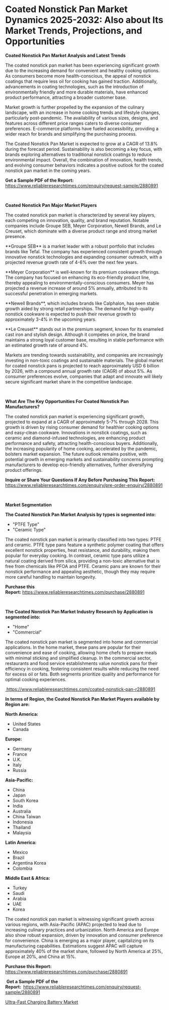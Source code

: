 <p><h1>Coated Nonstick Pan Market Dynamics 2025-2032: Also about Its Market Trends, Projections, and Opportunities</h1></p><p><strong>Coated Nonstick Pan Market Analysis and Latest Trends</strong></p>
<p><p>The coated nonstick pan market has been experiencing significant growth due to the increasing demand for convenient and healthy cooking options. As consumers become more health-conscious, the appeal of nonstick coatings that require less oil for cooking has gained traction. Additionally, advancements in coating technologies, such as the introduction of environmentally friendly and more durable materials, have enhanced product performance, attracting a broader customer base.</p><p>Market growth is further propelled by the expansion of the culinary landscape, with an increase in home cooking trends and lifestyle changes, particularly post-pandemic. The availability of various sizes, designs, and features across different price ranges caters to diverse consumer preferences. E-commerce platforms have fueled accessibility, providing a wider reach for brands and simplifying the purchasing process.</p><p>The Coated Nonstick Pan Market is expected to grow at a CAGR of 13.8% during the forecast period. Sustainability is also becoming a key focus, with brands exploring alternatives to traditional nonstick coatings to reduce environmental impact. Overall, the combination of innovation, health trends, and evolving consumer behaviors indicates a positive outlook for the coated nonstick pan market in the coming years.</p></p>
<p><strong>Get a Sample PDF of the Report:&nbsp;</strong> <a href="https://www.reliableresearchtimes.com/enquiry/request-sample/2880891?utm_campaign=3031&utm_medium=2&utm_source=Github&utm_content=ia&utm_term=12032025&utm_id=coated-nonstick-pan">https://www.reliableresearchtimes.com/enquiry/request-sample/2880891</a></p>
<p>&nbsp;</p>
<p><strong>Coated Nonstick Pan Major Market Players</strong></p>
<p><p>The coated nonstick pan market is characterized by several key players, each competing on innovation, quality, and brand reputation. Notable companies include Groupe SEB, Meyer Corporation, Newell Brands, and Le Creuset, which dominate with a diverse product range and strong market presence.</p><p>**Groupe SEB** is a market leader with a robust portfolio that includes brands like Tefal. The company has experienced consistent growth through innovative nonstick technologies and expanding consumer outreach, with a projected revenue growth rate of 4-6% over the next few years.</p><p>**Meyer Corporation** is well-known for its premium cookware offerings. The company has focused on enhancing its eco-friendly product line, thereby appealing to environmentally-conscious consumers. Meyer has projected a revenue increase of around 5% annually, attributed to its successful penetration in emerging markets.</p><p>**Newell Brands**, which includes brands like Calphalon, has seen stable growth aided by strong retail partnerships. The demand for high-quality nonstick cookware is expected to push their revenue growth to approximately 3-4% in the upcoming years.</p><p>**Le Creuset** stands out in the premium segment, known for its enameled cast iron and stylish design. Although it competes on price, the brand maintains a strong loyal customer base, resulting in stable performance with an estimated growth rate of around 4%.</p><p>Markets are trending towards sustainability, and companies are increasingly investing in non-toxic coatings and sustainable materials. The global market for coated nonstick pans is projected to reach approximately USD 6 billion by 2026, with a compound annual growth rate (CAGR) of about 5%. As consumer preferences evolve, companies that adapt and innovate will likely secure significant market share in the competitive landscape.</p></p>
<p>&nbsp;</p>
<p><strong>What Are The Key Opportunities For Coated Nonstick Pan Manufacturers?</strong></p>
<p><p>The coated nonstick pan market is experiencing significant growth, projected to expand at a CAGR of approximately 5-7% through 2028. This growth is driven by rising consumer demand for healthier cooking options and easy-clean cookware. Innovations in nonstick coatings, such as ceramic and diamond-infused technologies, are enhancing product performance and safety, attracting health-conscious buyers. Additionally, the increasing popularity of home cooking, accelerated by the pandemic, bolsters market expansion. The future outlook remains positive, with potential growth in emerging markets and sustainability concerns prompting manufacturers to develop eco-friendly alternatives, further diversifying product offerings.</p></p>
<p><strong>Inquire or Share Your Questions If Any Before Purchasing This Report:</strong> <a href="https://www.reliableresearchtimes.com/enquiry/pre-order-enquiry/2880891?utm_campaign=3031&utm_medium=2&utm_source=Github&utm_content=ia&utm_term=12032025&utm_id=coated-nonstick-pan">https://www.reliableresearchtimes.com/enquiry/pre-order-enquiry/2880891</a></p>
<p>&nbsp;</p>
<p><strong>Market Segmentation</strong></p>
<p><strong>The Coated Nonstick Pan Market Analysis by types is segmented into:</strong></p>
<p><ul><li>"PTFE Type"</li><li>"Ceramic Type"</li></ul></p>
<p><p>The coated nonstick pan market is primarily classified into two types: PTFE and ceramic. PTFE type pans feature a synthetic polymer coating that offers excellent nonstick properties, heat resistance, and durability, making them popular for everyday cooking. In contrast, ceramic type pans utilize a natural coating derived from silica, providing a non-toxic alternative that is free from chemicals like PFOA and PTFE. Ceramic pans are known for their nonstick performance and appealing aesthetic, though they may require more careful handling to maintain longevity.</p></p>
<p><strong>Purchase this Report:&nbsp;</strong><a href="https://www.reliableresearchtimes.com/purchase/2880891?utm_campaign=3031&utm_medium=2&utm_source=Github&utm_content=ia&utm_term=12032025&utm_id=coated-nonstick-pan">https://www.reliableresearchtimes.com/purchase/2880891</a></p>
<p>&nbsp;</p>
<p><strong>The Coated Nonstick Pan Market Industry Research by Application is segmented into:</strong></p>
<p><ul><li>"Home"</li><li>"Commercial"</li></ul></p>
<p><p>The coated nonstick pan market is segmented into home and commercial applications. In the home market, these pans are popular for their convenience and ease of cooking, allowing home chefs to prepare meals with minimal sticking and simplified cleanup. In the commercial sector, restaurants and food service establishments value nonstick pans for their efficiency in cooking, fostering consistent results while reducing the need for excess oil or fats. Both segments prioritize quality and performance for optimal cooking experiences.</p></p>
<p><a href="https://www.reliableresearchtimes.com/coated-nonstick-pan-r2880891?utm_campaign=3031&utm_medium=2&utm_source=Github&utm_content=ia&utm_term=12032025&utm_id=coated-nonstick-pan">&nbsp;https://www.reliableresearchtimes.com/coated-nonstick-pan-r2880891</a></p>
<p><strong>In terms of Region, the Coated Nonstick Pan Market Players available by Region are:</strong></p>
<p>
    <p> <strong> North America: </strong>
        <ul>
            <li>United States</li>
            <li>Canada</li>
        </ul>
        </p> 
    <p> <strong> Europe: </strong>
        <ul>
            <li>Germany</li>
            <li>France</li>
            <li>U.K.</li>
            <li>Italy</li>
            <li>Russia</li>
        </ul>
        </p> 
    <p> <strong> Asia-Pacific: </strong>
        <ul>
            <li>China</li>
            <li>Japan</li>
            <li>South Korea</li>
            <li>India</li>
            <li>Australia</li>
            <li>China Taiwan</li>
            <li>Indonesia</li>
            <li>Thailand</li>
            <li>Malaysia</li>
        </ul>
        </p> 
    <p> <strong> Latin America: </strong>
        <ul>
            <li>Mexico</li>
            <li>Brazil</li>
            <li>Argentina Korea</li>
            <li>Colombia</li>
        </ul>
        </p> 
    <p> <strong> Middle East & Africa: </strong>
        <ul>
            <li>Turkey</li>
            <li>Saudi</li>
            <li>Arabia</li>
            <li>UAE</li>
            <li>Korea</li>
        </ul>
    </p>
    </p>
<p><p>The coated nonstick pan market is witnessing significant growth across various regions, with Asia-Pacific (APAC) projected to lead due to increasing culinary practices and urbanization. North America and Europe also show robust expansion, driven by innovation and consumer preference for convenience. China is emerging as a major player, capitalizing on its manufacturing capabilities. Estimations suggest APAC will capture approximately 40% of the market share, followed by North America at 25%, Europe at 20%, and China at 15%.</p></p>
<p><strong>Purchase this Report: </strong><a href="https://www.reliableresearchtimes.com/purchase/2880891?utm_campaign=3031&utm_medium=2&utm_source=Github&utm_content=ia&utm_term=12032025&utm_id=coated-nonstick-pan">https://www.reliableresearchtimes.com/purchase/2880891</a></p>
<p>&nbsp;<strong>Get a Sample PDF of the Report:&nbsp;&nbsp;</strong><a href="https://www.reliableresearchtimes.com/enquiry/request-sample/2880891?utm_campaign=3031&utm_medium=2&utm_source=Github&utm_content=ia&utm_term=12032025&utm_id=coated-nonstick-pan">https://www.reliableresearchtimes.com/enquiry/request-sample/2880891</a></p>
<p><strong></strong></p>
<p><p><a href="https://github.com/balapopepi/Market-Research-Report-List-1/blob/main/ultra-fast-charging-battery-market.md?utm_campaign=3031&utm_medium=2&utm_source=Github&utm_content=ia&utm_term=12032025&utm_id=coated-nonstick-pan">Ultra-Fast Charging Battery Market</a></p></p>